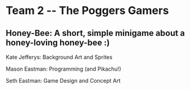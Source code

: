 # Team 2 -- The Poggers Gamers 

## Honey-Bee: A short, simple minigame about a honey-loving honey-bee :) 

Kate Jefferys: Background Art and Sprites

Mason Eastman: Programming (and Pikachu!)

Seth Eastman: Game Design and Concept Art
